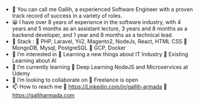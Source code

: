 - 👋 You can call me Gallih, a experienced Software Engineer with a proven track record of success in a variety of roles. 
- 😀 I have over 8 years of experience in the software industry, with 4 years and 5 months as an assistant lecture, 3 years and 8 months as a backend developer, and 1 year and 8 months as a technical lead.
- 🍃 Stack : 
  💙 PHP, Laravel, Yii2, Magento2, NodeJs, React, HTML CSS
  💚 MongoDB, Mysql, PostgreSQL
  🤎 GCP, Docker
- 👀 I’m interested in 
  💢 Learning a new things about IT Industry
  💢 Existing Learning about AI
- 🌱 I’m currently learning 
  💢 Deep Learning NodeJS and Microservices at Udemy
- 💞️ I’m looking to collaborate on 
  💢 Freelance is open 
- 📫 How to reach me 
  💢 https://Linkedin.com/in/gallih-armada
  💢 https://galliharmada.com

